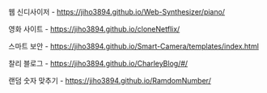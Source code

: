 웹 신디사이저 - https://jiho3894.github.io/Web-Synthesizer/piano/

영화 사이트 - https://jiho3894.github.io/cloneNetflix/

스마트 보안 - https://jiho3894.github.io/Smart-Camera/templates/index.html

찰리 블로그 - https://jiho3894.github.io/CharleyBlog/#/

랜덤 숫자 맞추기 - https://jiho3894.github.io/RamdomNumber/
